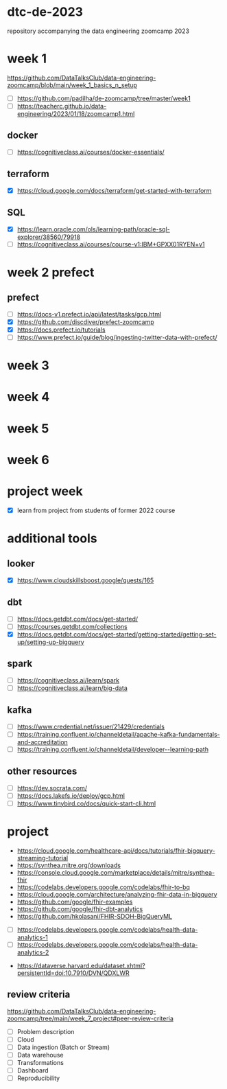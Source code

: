 # dtc-de-2023
repository accompanying the data engineering zoomcamp 2023

# week 1
https://github.com/DataTalksClub/data-engineering-zoomcamp/blob/main/week_1_basics_n_setup

- [ ] https://github.com/padilha/de-zoomcamp/tree/master/week1
- [ ] https://teacherc.github.io/data-engineering/2023/01/18/zoomcamp1.html

## docker

- [ ] https://cognitiveclass.ai/courses/docker-essentials/

## terraform

- [x] https://cloud.google.com/docs/terraform/get-started-with-terraform

## SQL

- [x] https://learn.oracle.com/ols/learning-path/oracle-sql-explorer/38560/79918
- [ ] https://cognitiveclass.ai/courses/course-v1:IBM+GPXX01RYEN+v1

# week 2 prefect

## prefect

- [ ] https://docs-v1.prefect.io/api/latest/tasks/gcp.html
- [x] https://github.com/discdiver/prefect-zoomcamp
- [x] https://docs.prefect.io/tutorials
- [ ] https://www.prefect.io/guide/blog/ingesting-twitter-data-with-prefect/

# week 3


# week 4


# week 5


# week 6


# project week

- [x] learn from project from students of former 2022 course 

# additional tools

## looker

- [x] https://www.cloudskillsboost.google/quests/165

## dbt

- [ ] https://docs.getdbt.com/docs/get-started/
- [ ] https://courses.getdbt.com/collections
- [x] https://docs.getdbt.com/docs/get-started/getting-started/getting-set-up/setting-up-bigquery

## spark

- [ ] https://cognitiveclass.ai/learn/spark
- [ ] https://cognitiveclass.ai/learn/big-data

## kafka

- [ ] https://www.credential.net/issuer/21429/credentials
- [ ] https://training.confluent.io/channeldetail/apache-kafka-fundamentals-and-accreditation
- [ ] https://training.confluent.io/channeldetail/developer--learning-path

## other resources

- [ ] https://dev.socrata.com/
- [ ] https://docs.lakefs.io/deploy/gcp.html
- [ ] https://www.tinybird.co/docs/quick-start-cli.html

# project

* https://cloud.google.com/healthcare-api/docs/tutorials/fhir-bigquery-streaming-tutorial
* https://synthea.mitre.org/downloads
* https://console.cloud.google.com/marketplace/details/mitre/synthea-fhir
* https://codelabs.developers.google.com/codelabs/fhir-to-bq
* https://cloud.google.com/architecture/analyzing-fhir-data-in-bigquery
* https://github.com/google/fhir-examples
* https://github.com/google/fhir-dbt-analytics
* https://github.com/hkolasani/FHIR-SDOH-BigQueryML

- [ ] https://codelabs.developers.google.com/codelabs/health-data-analytics-1
- [ ] https://codelabs.developers.google.com/codelabs/health-data-analytics-2

* https://dataverse.harvard.edu/dataset.xhtml?persistentId=doi:10.7910/DVN/QDXLWR

## review criteria
https://github.com/DataTalksClub/data-engineering-zoomcamp/tree/main/week_7_project#peer-review-criteria

- [ ] Problem description
- [ ] Cloud
- [ ] Data ingestion (Batch or Stream)
- [ ] Data warehouse
- [ ] Transformations
- [ ] Dashboard
- [ ] Reproducibility